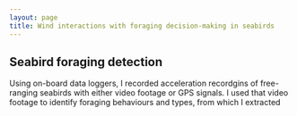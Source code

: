 ```yaml
---
layout: page
title: Wind interactions with foraging decision-making in seabirds
---
```


## Seabird foraging detection

Using on-board data loggers, I recorded acceleration recordgins of free-ranging seabirds with either video footage or GPS signals. I used that video footage to identify foraging behaviours and types, from which I extracted 